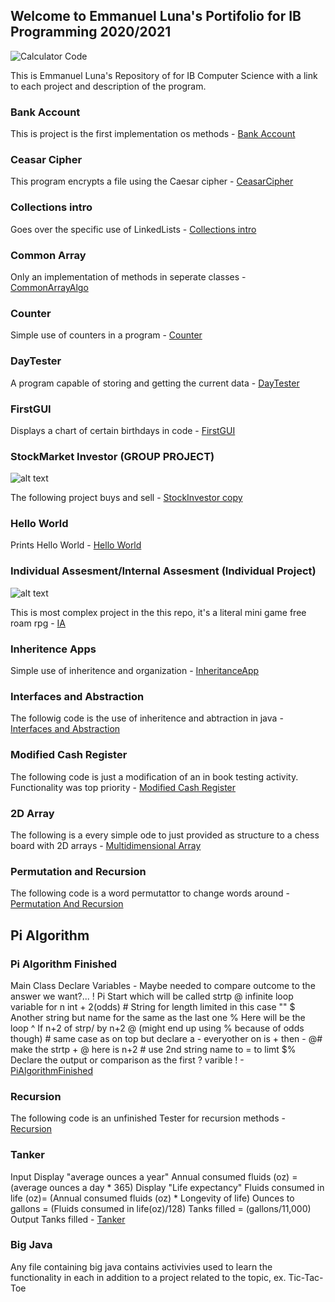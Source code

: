 ## Welcome to Emmanuel Luna's Portifolio for IB Programming 2020/2021

![Calculator Code](https://github.com/Elun4705/IB-Programming---Prortifolio/blob/gh-pages/Images/Capture.JPG?raw=true)

This is Emmanuel Luna's Repository of for IB Computer Science with a link to each project and description of the program.

### Bank Account

This is project is the first implementation os methods  - [Bank Account](https://github.com/Elun4705/IB-Programming---Portifolio/tree/gh-pages/Year%201/Bank%20Account)

### Ceasar Cipher

This program encrypts a file using the Caesar cipher - [CeasarCipher](https://github.com/Elun4705/IB-Programming---Portifolio/tree/gh-pages/Year%201/CaesarCipher)

### Collections intro

Goes over the specific use of LinkedLists - [Collections intro](https://github.com/Elun4705/IB-Programming---Portifolio/tree/gh-pages/Year%201/Collections%20intro)

### Common Array

Only an implementation of methods in seperate classes - [CommonArrayAlgo](https://github.com/Elun4705/IB-Programming---Portifolio/tree/gh-pages/Year%201/CommonArrayAlgo)

### Counter

Simple use of counters in a program - [Counter](https://github.com/Elun4705/IB-Programming---Portifolio/blob/gh-pages/Year%201/Counter/CounterDemo.java)

### DayTester

A program capable of storing and getting the current data  - [DayTester](https://github.com/Elun4705/IB-Programming---Portifolio/tree/gh-pages/Year%201/DayTester)

### FirstGUI

Displays a chart of certain birthdays in code - [FirstGUI](https://github.com/Elun4705/IB-Programming---Portifolio/tree/gh-pages/Year%201/FirstGUI)

### StockMarket Investor (GROUP PROJECT)

![alt text](http://www.stockmarketgame.org/img/horizontal_logo_lg.png "StockMarketGame")

The following project buys and sell - [StockInvestor copy](https://github.com/Elun4705/IB-Programming---Portifolio/tree/gh-pages/Year%201/GroupProject/StockInvestor%20copy)

### Hello World

Prints Hello World - [Hello World](https://github.com/Elun4705/IB-Programming---Portifolio/tree/gh-pages/Year%201/Hello%20World)

### Individual Assesment/Internal Assesment (Individual Project)

![alt text](https://github.com/Elun4705/IB-Programming---Portifolio/blob/gh-pages/Year%201/IA/IB_IA_hps888/IB_IA_hps888/Documentation/Game.png)

This is most complex project in the this repo, it's a literal mini game free roam rpg - [IA](https://github.com/Elun4705/IB-Programming---Portifolio/tree/gh-pages/Year%201/IA)

### Inheritence Apps

Simple use of inheritence and organization  - [InheritanceApp](https://github.com/Elun4705/IB-Programming---Portifolio/tree/gh-pages/Year%201/InheritanceApp)

### Interfaces and Abstraction

The followig code is the use of inheritence and abtraction in java  - [Interfaces and Abstraction](https://github.com/Elun4705/IB-Programming---Portifolio/tree/gh-pages/Year%201/Interfaces%20and%20Abstraction)

### Modified Cash Register

The following code is just a modification of an in book testing activity. Functionality was top priority  - [Modified Cash Register](https://github.com/Elun4705/IB-Programming---Portifolio/tree/gh-pages/Year%201/ModifiedCashRegister)

### 2D Array

The following is a every simple ode to just provided as structure to a chess board with 2D arrays  - [Multidimensional Array](https://github.com/Elun4705/IB-Programming---Portifolio/tree/gh-pages/Year%201/Multidimensional%20Array)

### Permutation and Recursion

The following code is a word permutattor to change words around  - [Permutation And Recursion](https://github.com/Elun4705/IB-Programming---Portifolio/tree/gh-pages/Year%201/Permutation%20And%20Recursion)

## Pi Algorithm
### Pi Algorithm Finished

Main Class Declare Variables - Maybe needed to compare outcome to the answer we want?... ! Pi Start which will be called strtp @ infinite loop variable for n int + 2(odds) # String for length limited in this case "" $ Another string but name for the same as the last one % Here will be the loop ^ If n+2 of strp/ by n+2 @ (might end up using % because of odds though) # same case as on top but declare a - everyother on is + then - @# make the strtp + @ here is n+2 # use 2nd string name to = to limt $% Declare the output or comparison as the first ? varible ! - [PiAlgorithmFinished](https://github.com/Elun4705/IB-Programming---Portifolio/tree/gh-pages/Year%201/PiAlgorithmFinished)

### Recursion

The following code is an unfinished Tester for recursion methods - [Recursion](PiAlgorithmFinished)

### Tanker

Input Display "average ounces a year" Annual consumed fluids (oz) = (average ounces a day * 365) Display "Life expectancy" Fluids consumed in life (oz)= (Annual consumed fluids (oz) * Longevity of life) Ounces to gallons = (Fluids consumed in life(oz)/128) Tanks filled = (gallons/11,000) Output Tanks filled - [Tanker](https://github.com/Elun4705/IB-Programming---Portifolio/tree/gh-pages/Year%201/Tanker)

### Big Java

Any file containing big java contains activivies used to learn the functionality in each in addition to a project related to the topic, ex. Tic-Tac-Toe
